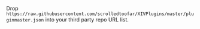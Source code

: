Drop `https://raw.githubusercontent.com/scrolledtoofar/XIVPlugins/master/pluginmaster.json` into your third party repo URL list.
